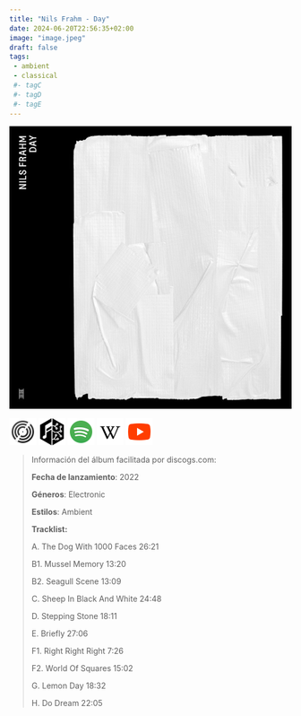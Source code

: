 ```yaml
---
title: "Nils Frahm - Day"
date: 2024-06-20T22:56:35+02:00
image: "image.jpeg"
draft: false
tags:
 - ambient
 - classical
 #- tagC
 #- tagD
 #- tagE
---
```

![cover](image.jpeg (Nils-Frahm - Day))
 
[![discogs](../links/svg/discogs.png (discogs))](https://www.discogs.com/master/2797532)
[![musicbrainz](../links/svg/musicbrainz.png (musicbrainz))](https://musicbrainz.org/release/f6c71465-3173-406c-83f8-b32104879e6a)
[![spotify](../links/svg/spotify.png (putify))](https://open.spotify.com/album/5BmyU03YgggujG5J2gEfLM)
[![wikipedia](../links/svg/wikipedia.png (wikipedia))](error)
[![youtube](../links/svg/youtube.png (youtube))](https://www.youtube.com/playlist?list=PLDhajrZgo0TKnA1WLSNU8LLynM-MxPaS2)
 
<!-- [![bandcamp](../links/svg/bandcamp.png (bandcamp))]() -->
<!-- [![lastfm](../links/svg/lastfm.png (lastfm))]() -->
 
> Información del álbum facilitada por discogs.com:
> 
> **Fecha de lanzamiento**: 2022
> 
> **Géneros**: Electronic
> 
> **Estilos**: Ambient
> 
> **Tracklist:**
> 
>   A. The Dog With 1000 Faces    26:21
> 
>   B1. Mussel Memory    13:20
> 
>   B2. Seagull Scene    13:09
> 
>   C. Sheep In Black And White    24:48
> 
>   D. Stepping Stone    18:11
> 
>   E. Briefly    27:06
> 
>   F1. Right Right Right    7:26
> 
>   F2. World Of Squares    15:02
> 
>   G. Lemon Day    18:32
> 
>   H. Do Dream    22:05
> 
